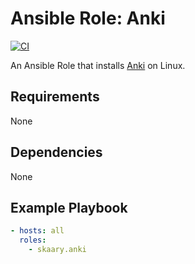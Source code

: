 # Ansible Role: Anki
[![CI](https://github.com/skaary/ansible-role-anki/actions/workflows/ci.yml/badge.svg?branch=master&event=push)](https://github.com/skaary/ansible-role-anki/actions?query=workflow%3Ci)

An Ansible Role that installs [Anki](https://apps.ankiweb.net/) on Linux.

## Requirements

None

## Dependencies

None

## Example Playbook

```yaml
- hosts: all
  roles:
    - skaary.anki
```
